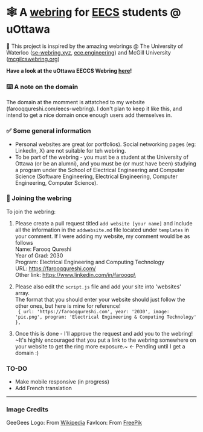 # 🕸️ A [webring](https://en.wikipedia.org/wiki/Webring#:~:text=A%20webring%20(or%20web%20ring,theme%2C%20often%20educational%20or%20social.)) for [EECS](https://www.uottawa.ca/faculty-engineering/school-electrical-engineering-computer-science) students @ uOttawa

🚀 This project is inspired by the amazing webrings @ The University of Waterloo ([se-webring.xyz](https://se-webring.xyz/), [ece.engineering](https://ece.engineering/)) and McGill University ([mcgilcswebring.org](https://mcgillcswebring.org/)) 

**Have a look at the uOttawa EECCS Webring [here](https://farooqqureshi.com/eecs-webring/)!**

### ⌨️ A note on the domain
The domain at the momment is attatched to my website (farooqqureshi.com/eecs-webring). I don't plan to keep it like this, and intend to get a nice domain once enough users add themselves in. 

### ✅ Some general information
- Personal websites are great (or portfolios). Social networking pages (eg: LinkedIn, X) are not suitable for teh webring.
- To be part of the webring - you must be a student at the University of Ottawa (or be an alumni), and you must be (or must have been) studying a program under the School of Electrical Engineering and Computer Science (Software Engineering, Electrical Engineering, Computer Engineering, Computer Science).

### 🙂 Joining the webring
To join the webring: 
1. Please create a pull request titled `add website [your name]` and include all the information in the `addwebsite.md` file located under `templates` in your comment. If I were adding my website, my comment would be as follows\
Name: Farooq Qureshi\
Year of Grad: 2030\
Program: Electrical Engineering and Computing Technology\
URL: https://farooqqureshi.com/ \
Other link: https://www.linkedin.com/in/farooqq\


2. Please also edit the `script.js` file and add your site into 'websites' array.\
The format that you should enter your website should just follow the other ones, but here is mine for reference!\
` { url: 'https://farooqqureshi.com', year: '2030', image: 'pic.png', program: 'Electrical Engineering & Computing Technology' },`


3. Once this is done - I'll approve the request and add you to the webring! ~It's highly encouraged that you put a link to the webring somewhere on your website to get the ring more exposure.~ <- Pending until I get a domain :)

### TO-DO
- Make mobile responsive (in progress)
- Add French translation

_________________________________________________________________________
### Image Credits
GeeGees Logo: From [Wikipedia](https://en.wikipedia.org/wiki/Ottawa_Gee-Gees#/media/File:Ottawa_Gee-Gees_logo.svg)
FavIcon: From [FreePik](https://www.freepik.com/icon/globe_16267960#fromView=search&page=1&position=2&uuid=6876f756-2e70-4912-9c27-e976c79b22bf)
  

